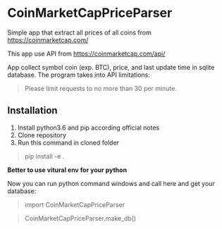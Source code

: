 # CoinMarketCapPriceParser
Simple app that extract all prices of all coins from https://coinmarketcap.com/

This app use API from https://coinmarketcap.com/api/ 

App collect symbol coin (exp. BTC), price, and last update time in sqlite database.
The program takes into API limitations:
> Please limit requests to no more than 30 per minute.

## Installation
1. Install python3.6 and pip according official notes
2. Clone repository
3. Run this command in cloned folder 
> pip install -e .

**Better to use vitural env for your python**

Now you can run python command windows and call here and get your database:
> import CoinMarketCapPriceParser

> CoinMarketCapPriceParser.make_db()
